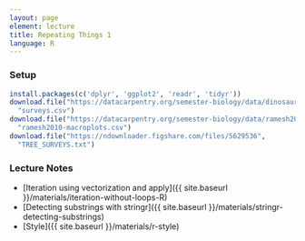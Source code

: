 ```yaml
---
layout: page
element: lecture
title: Repeating Things 1
language: R
---
```


### Setup

```r
install.packages(c('dplyr', 'ggplot2', 'readr', 'tidyr'))
download.file("https://datacarpentry.org/semester-biology/data/dinosaur_lengths.csv",
  "surveys.csv")
download.file("https://datacarpentry.org/semester-biology/data/ramesh2010-macroplots.csv",
  "ramesh2010-macroplots.csv")
download.file("https://ndownloader.figshare.com/files/5629536",
  "TREE_SURVEYS.txt")
```

### Lecture Notes

* [Iteration using vectorization and apply]({{ site.baseurl }}/materials/iteration-without-loops-R)
* [Detecting substrings with stringr]({{ site.baseurl }}/materials/stringr-detecting-substrings)
* [Style]({{ site.baseurl }}/materials/r-style)
